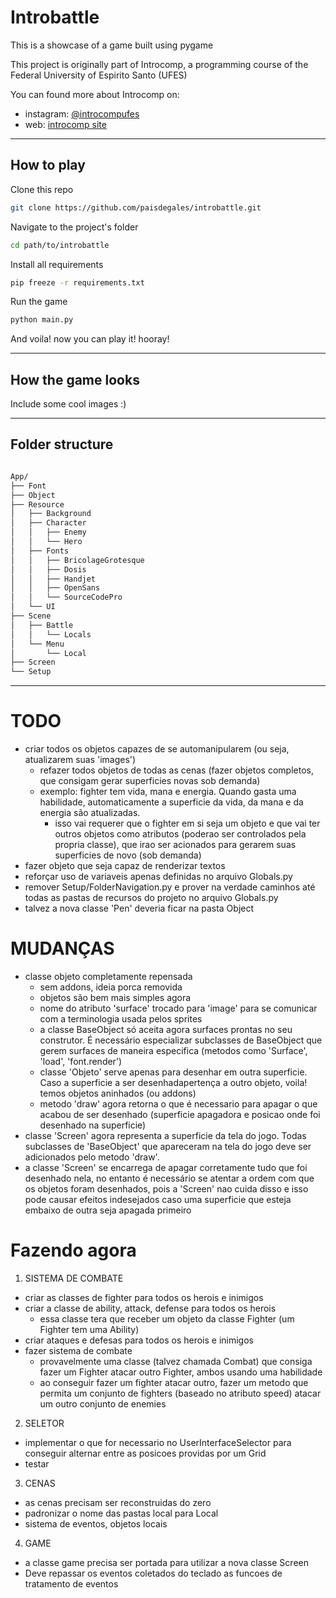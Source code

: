 # Introbattle

This is a showcase of a game built using pygame

This project is originally part of Introcomp, a programming course of the Federal University of Espirito Santo (UFES)

You can found more about Introcomp on:
* instagram: [@introcompufes](https://www.instagram.com/introcompufes/?hl=en)
* web: [introcomp site](https://introcomp.pet.inf.ufes.br/)

---

## How to play

Clone this repo

```bash
git clone https://github.com/paisdegales/introbattle.git
```

Navigate to the project's folder

```bash
cd path/to/introbattle
```

Install all requirements

```bash
pip freeze -r requirements.txt
```

Run the game

```bash
python main.py
```

And voila! now you can play it! hooray!

---

## How the game looks

Include some cool images :)

---

## Folder structure

```bash

App/
├── Font
├── Object
├── Resource
│   ├── Background
│   ├── Character
│   │   ├── Enemy
│   │   └── Hero
│   ├── Fonts
│   │   ├── BricolageGrotesque
│   │   ├── Dosis
│   │   ├── Handjet
│   │   ├── OpenSans
│   │   └── SourceCodePro
│   └── UI
├── Scene
│   ├── Battle
│   │   └── Locals
│   └── Menu
│       └── Local
├── Screen
└── Setup
```


---

# TODO

* criar todos os objetos capazes de se automanipularem (ou seja, atualizarem suas 'images')
    * refazer todos objetos de todas as cenas (fazer objetos completos, que consigam gerar superficies novas sob demanda)
    * exemplo: fighter tem vida, mana e energia. Quando gasta uma habilidade, automaticamente a superficie da vida, da mana e da energia são atualizadas.
        * isso vai requerer que o fighter em si seja um objeto e que vai ter outros objetos como atributos (poderao ser controlados pela propria classe), que irao ser acionados para gerarem suas superficies de novo (sob demanda)
* fazer objeto que seja capaz de renderizar textos
* reforçar uso de variaveis apenas definidas no arquivo Globals.py
* remover Setup/FolderNavigation.py e prover na verdade caminhos até todas as pastas de recursos do projeto no arquivo Globals.py
* talvez a nova classe 'Pen' deveria ficar na pasta Object

# MUDANÇAS
* classe objeto completamente repensada
    * sem addons, ideia porca removida
    * objetos são bem mais simples agora
    * nome do atributo 'surface' trocado para 'image' para se comunicar com a terminologia usada pelos sprites
    * a classe BaseObject só aceita agora surfaces prontas no seu construtor. É necessário especializar subclasses de BaseObject que gerem surfaces de maneira especifica (metodos como 'Surface', 'load', 'font.render')
    * classe 'Objeto' serve apenas para desenhar em outra superficie. Caso a superficie a ser desenhadapertença a outro objeto, voila! temos objetos aninhados (ou addons)
    * metodo 'draw' agora retorna o que é necessario para apagar o que acabou de ser desenhado (superficie apagadora e posicao onde foi desenhado na superficie)
* classe 'Screen' agora representa a superficie da tela do jogo. Todas subclasses de 'BaseObject' que apareceram na tela do jogo deve ser adicionados pelo metodo 'draw'.
* a classe 'Screen' se encarrega de apagar corretamente tudo que foi desenhado nela, no entanto é necessário se atentar a ordem com que os objetos foram desenhados, pois a 'Screen' nao cuida disso e isso pode causar efeitos indesejados caso uma superficie que esteja embaixo de outra seja apagada primeiro

# Fazendo agora
1. SISTEMA DE COMBATE
* criar as classes de fighter para todos os herois e inimigos
* criar a classe de ability, attack, defense para todos os herois
    * essa classe tera que receber um objeto da classe Fighter (um Fighter tem uma Ability)
* criar ataques e defesas para todos os herois e inimigos
* fazer sistema de combate
    * provavelmente uma classe (talvez chamada Combat) que consiga fazer um Fighter atacar outro Fighter, ambos usando uma habilidade
    * ao conseguir fazer um fighter atacar outro, fazer um metodo que permita um conjunto de fighters (baseado no atributo speed) atacar um outro conjunto de enemies

2. SELETOR
* implementar o que for necessario no UserInterfaceSelector para conseguir alternar entre as posicoes providas por um Grid 
* testar

3. CENAS
* as cenas precisam ser reconstruidas do zero
* padronizar o nome das pastas local para Local
* sistema de eventos, objetos locais

4. GAME
* a classe game precisa ser portada para utilizar a nova classe Screen
* Deve repassar os eventos coletados do teclado as funcoes de tratamento de eventos
